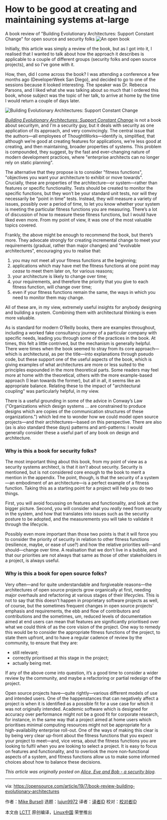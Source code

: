 [#]: collector: (lujun9972)
[#]: translator: ( )
[#]: reviewer: ( )
[#]: publisher: ( )
[#]: url: ( )
[#]: subject: (How to be good at creating and maintaining systems at-large)
[#]: via: (https://opensource.com/article/19/7/book-review-building-evolutionary-architectures)
[#]: author: (Mike Bursell https://opensource.com/users/mikecamel)

How to be good at creating and maintaining systems at-large
======
A book review of "Building Evolutionary Architectures: Support Constant
Change" for open source and security folks
![An open book][1]

Initially, this article was simply a review of the book, but as I got into it, I realised that I wanted to talk about how the approach it describes is applicable to a couple of different groups (security folks and open source projects), and so I’ve gone with it.

How, then, did I come across the book? I was attending a conference a few months ago (DeveloperWeek San Diego), and decided to go to one of the sessions because it looked interesting. The speaker was Dr. Rebecca Parsons, and I liked what she was talking about so much that I ordered this book, whose subject was the topic of her talk, to arrive at home by the time I would return a couple of days later.

![Building Evolutionary Architectures: Support Constant Change][2]

[_Building Evolutionary Architectures: Support Constant Change_][3] is not a book about securitym, and I'm a security guy, but it deals with security as one application of its approach, and very convincingly. The central issue that the authors—all employees of ThoughtWorks—identify is, simplified, that although we’re good at creating features for applications, we’re less good at creating, and then maintaining, broader properties of systems. This problem is compounded, they suggest, by the fast and ever-changing nature of modern development practices, where "enterprise architects can no longer rely on static planning".

The alternative that they propose is to consider "fitness functions", "objectives you want your architecture to exhibit or move towards". Crucially, these are properties of the architecture—or system—rather than features or specific functionality. Tests should be created to monitor the specific functions, but they won’t be your standard unit tests, nor will they necessarily be "point in time" tests. Instead, they will measure a variety of issues, possibly over a period of time, to let you know whether your system is meeting the particular fitness functions you are measuring. There’s a lot of discussion of how to measure these fitness functions, but I would have liked even more. From my point of view, it was one of the most valuable topics covered.

Frankly, the above might be enough to recommend the book, but there’s more. They advocate strongly for creating incremental change to meet your requirements (gradual, rather than major changes) and "evolvable architectures", encouraging you to realise that:

  1. you may not meet all your fitness functions at the beginning;
  2. applications which may have met the fitness functions at one point may _cease_ to meet them later on, for various reasons;
  3. your architecture is likely to change over time;
  4. your requirements, and therefore the priority that you give to each fitness function, will change over time;
  5. even if your fitness functions remain the same, the ways in which you need to monitor them may change.



All of these are, in my view, extremely useful insights for anybody designing and building a system. Combining them with architectural thinking is even more valuable.

As is standard for modern O’Reilly books, there are examples throughout, including a worked fake consultancy journey of a particular company with specific needs, leading you through some of the practices in the book. At times, this felt a little contrived, but the mechanism is generally helpful. There were times when the book seemed to stray from its core approach—which is architectural, as per the title—into explanations through pseudo code, but these support one of the useful aspects of the book, which is giving examples of what architectures are more or less suited to the principles expounded in the more theoretical parts. Some readers may feel more at home with the theoretical, others with the more example-based approach (I lean towards the former), but all in all, it seems like an appropriate balance. Relating these to the impact of "architectural coupling" was particularly helpful, in my view.

There is a useful grounding in some of the advice in Conway’s Law ("Organizations which design systems … are constrained to produce designs which are copies of the communication structures of these organizations.") which led me to wonder how we could model open source projects—and their architectures—based on this perspective. There are also (as is also standard these days) patterns and anti-patterns: I would generally consider these a useful part of any book on design and architecture.

### Why is this a book for security folks?

The most important thing about this book, from my point of view as a security systems architect, is that it _isn’t_ about security. Security is mentioned, but is not considered core enough to the book to merit a mention in the appendix. The point, though, is that the security of a system—an embodiment of an architecture—is a perfect example of a fitness function. Taking this as a starting point for a project will help you do two things.

First, you will avoid focussing on features and functionality, and look at the bigger picture. Second, you will consider what you _really_ need from security in the system, and how that translates into issues such as the security posture to be adopted, and the measurements you will take to validate it through the lifecycle.

Possibly even more important than those two points is that it will force you to consider the priority of security in relation to other fitness functions (resilience, maybe, or ease of use?) and how the relative priorities will—and should—change over time. A realisation that we don’t live in a bubble, and that our priorities are not always that same as those of other stakeholders in a project, is always useful.

### Why is this a book for open source folks?

Very often—and for quite understandable and forgiveable reasons—the architectures of open source projects grow organically at first, needing major overhauls and refactoring at various stages of their lifecycles. This is not to say that this doesn’t happen in proprietary software projects as well, of course, but the sometimes frequent changes in open source projects' emphasis and requirements, the ebb and flow of contributors and contributions and the sometimes, um, reduced levels of documentation aimed at end users can mean that features are significantly prioritised over what we could think of as the core vision of the project. One way to remedy this would be to consider the appropriate fitness functions of the project, to state them upfront, and to have a regular cadence of review by the community, to ensure that they are:

  * still relevant;
  * correctly prioritised at this stage in the project;
  * actually being met.



If any of the above come into question, it’s a good time to consider a wider review by the community, and maybe a refactoring or partial redesign of the project.

Open source projects have—quite rightly—various different models of use and intended users. One of the happenstances that can negatively affect a project is when it is identified as a possible fit for a use case for which it was not originally intended. Academic software which is designed for accuracy over performance might not be a good fit for corporate research, for instance, in the same way that a project aimed at home users which prioritises minimal computing resources might not be appropriate for a high-availability enterprise roll-out. One of the ways of making this clear is by being very clear up-front about the fitness functions that you expect your project to meet—and, vice versa, about the fitness functions you are looking to fulfil when you are looking to select a project. It is easy to focus on features and functionality, and to overlook the more non-functional aspects of a system, and fitness functions allow us to make some informed choices about how to balance these decisions.

_This article was originally posted on [Alice, Eve and Bob - a security blog][4]._

--------------------------------------------------------------------------------

via: https://opensource.com/article/19/7/book-review-building-evolutionary-architectures

作者：[Mike Bursell][a]
选题：[lujun9972][b]
译者：[译者ID](https://github.com/译者ID)
校对：[校对者ID](https://github.com/校对者ID)

本文由 [LCTT](https://github.com/LCTT/TranslateProject) 原创编译，[Linux中国](https://linux.cn/) 荣誉推出

[a]: https://opensource.com/users/mikecamel
[b]: https://github.com/lujun9972
[1]: https://opensource.com/sites/default/files/styles/image-full-size/public/lead-images/open_book_color.jpg?itok=I-8tNQOP (An open book)
[2]: https://opensource.com/sites/default/files/styles/medium/public/uploads/building-evolutionary-architectures.jpg?itok=UlyKLSxV (Building Evolutionary Architectures: Support Constant Change)
[3]: https://www.oreilly.com/library/view/building-evolutionary-architectures/9781491986356/
[4]: https://aliceevebob.com/2019/06/25/building-evolutionary-architectures-for-security-and-for-open-source/
